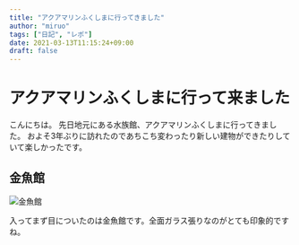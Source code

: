 ```yaml
---
title: "アクアマリンふくしまに行ってきました"
author: "miruo"
tags: ["日記", "レポ"]
date: 2021-03-13T11:15:24+09:00
draft: false
---
```


# アクアマリンふくしまに行って来ました

こんにちは。
先日地元にある水族館、アクアマリンふくしまに行ってきました。
およそ3年ぶりに訪れたのであちこち変わったり新しい建物ができたりしていて楽しかったです。

## 金魚館

![金魚館](/images/kingyo.jpg)

入ってまず目についたのは金魚館です。全面ガラス張りなのがとても印象的ですね。